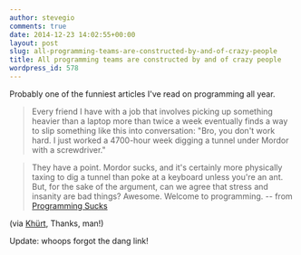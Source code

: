 ```yaml
---
author: stevegio
comments: true
date: 2014-12-23 14:02:55+00:00
layout: post
slug: all-programming-teams-are-constructed-by-and-of-crazy-people
title: All programming teams are constructed by and of crazy people
wordpress_id: 578
---
```


Probably one of the funniest articles I've read on programming all year.



>Every friend I have with a job that involves picking up something heavier than a laptop more than twice a week eventually finds a way to slip something like this into conversation: "Bro, you don't work hard. I just worked a 4700-hour week digging a tunnel under Mordor with a screwdriver."

>They have a point. Mordor sucks, and it's certainly more physically taxing to dig a tunnel than poke at a keyboard unless you're an ant. But, for the sake of the argument, can we agree that stress and insanity are bad things? Awesome. Welcome to programming. -- from [Programming Sucks](http://stilldrinking.org/programming-sucks)



(via [Khürt](http://islandinthenet.com), Thanks, man!)

Update: whoops forgot the dang link!
